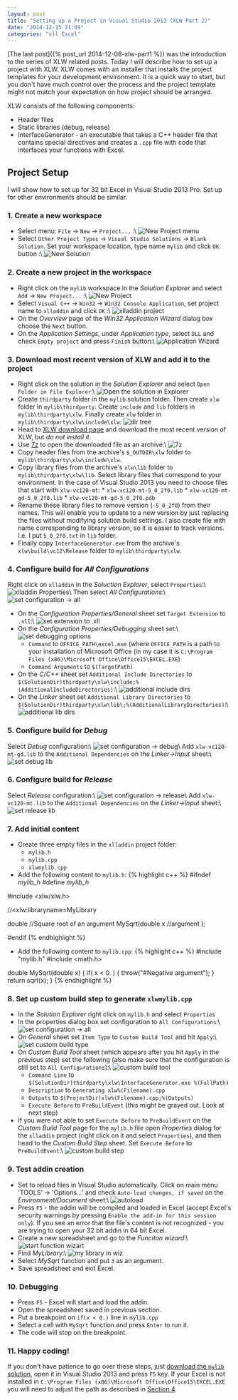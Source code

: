 ```yaml
---
layout: post
title: "Setting up a Project in Visual Studio 2013 (XLW Part 2)"
date: "2014-12-15 21:09"
categories: "xll Excel"
---
```


[The last post]({% post_url 2014-12-08-xlw-part1 %}) was the introduction to the
series of XLW related posts. Today I will describe how to set up a project with
XLW. XLW comes with an installer that installs the project templates for your
development environment. It is a quick way to start, but you don't have much
control over the process and the project template might not match your
expectation on how project should be arranged.

XLW consists of the following components:

  * Header files
  * Static libraries (debug, release)
  * InterfaceGenerator - an executable that takes a C++ header file that
    contains special directives and creates a `.cpp` file with code that
    interfaces your functions with Excel.

## Project Setup

I will show how to set up for 32 bit Excel in Visual Studio 2013 Pro. Set up
for other environments should be similar.

### 1. Create a new workspace
  * Select menu: `File` -> `New` -> `Project...` :\\
    ![New Project menu](/images/xlw2/file_new_project.png)
  * Select `Other Project Types` -> `Visual Studio Solutions` ->
    `Blank Solution`. Set your workspace location, type name `mylib` and click
    `OK` button :\\
    ![New Solution](/images/xlw2/new_solution.png)

### 2. Create a new project in the workspace
  * Right click on the `mylib` workspace in the *Solution Explorer* and select
    `Add` -> `New Project...` :\\
    ![New Project](/images/xlw2/mylib_new_project.png)
  * Select `Visual C++` -> `Win32` -> `Win32 Console Application`, set project
    name to `xlladdin` and click `OK` :\\
    ![xlladdin project](/images/xlw2/xlladdin_project.png)
  * On the *Overview* page of the *Win32 Application Wizard* dialog box choose
    the `Next` button.
  * On the *Application Settings*, under *Application type*, select `DLL` and
    check `Empty project` and press `Finish` button:\\
    ![Application Wizard](/images/xlw2/application_wizard.png)

### 3. Download most recent version of XLW and add it to the project
  * Right click on the solution in the *Solution Explorer* and select
    `Open Folder in File Explorer`:\\
    ![Open the solution in Explorer](/images/xlw2/open-in-explorer.png)
  * Create `thirdparty` folder in the `mylib` solution folder. Then create
    `xlw` folder in `mylib\thirdparty`. Create `include` and `lib`
    folders in `mylib\thirdparty\xlw`. Finally create `xlw` folder in
    `mylib\thirdparty\xlw\include\xlw`:
    ![dir tree](/image/xlw2/dir-tree.png)
  * Head to [XLW download page](http://sourceforge.net/projects/xlw/) and
    download the most recent version of XLW, but *do not install it*.
  * Use [7z](http://www.7-zip.org) to open the downloaded file as an archive:\\
    ![7z](/images/xlw2/7z.png)
  * Copy header files from the archive's `$_OUTDIR\xlw` folder to
    `mylib\thirdparty\xlw\include\xlw`.
  * Copy library files from the archive's `xlw\lib` folder to
    `mylib\thirdparty\xlw\lib`. Select library files that correspond to your
    environment. In the case of Visual Studio 2013 you need to choose files
    that start with `xlw-vc120-mt`:
        * `xlw-vc120-mt-5_0_2f0.lib`
        * `xlw-vc120-mt-gd-5_0_2f0.lib`
        * `xlw-vc120-mt-gd-5_0_2f0.pdb`
  * Rename these library files to remove version (`-5_0_2f0`) from their names.
    This will enable you to update to a new version by just replacing the files
    without modifying solution build settings. I also create file with name
    corresponding to library version, so it is easier to track versions. I.e.
    I put `5_0_2f0.txt` in `lib` folder.
  * Finally copy `InterfaceGenerator.exe` from the archive's
    `xlw\build\vc12\Release` folder to `mylib\thirdparty\xlw`.

### 4. Configure build for *All Configurations*
  Right click on `xlladdin` in the *Soluction Explorer*, select `Properties`:\\
  ![xlladdin Properties](/images/xlw2/xlladdin-properties.png)\\
  Then select *All Configurations*:\\
  ![set configuration -> all](/images/xlw2/all-config.png)

  * On the *Configuration Properties/General* sheet set `Target Extension` to
    `.xll`:\\
    ![set extension to .xll](/images/xlw2/set-xll-ext.png)
  * On the *Configuration Properties/Debugging* sheet set:\\
    ![set debugging options](/images/xlw2/debug-config.png)
    * `Command` to `OFFICE_PATH\excel.exe` (where `OFFICE_PATH` is a path
       to your installation of Microsoft Office (in my case it is
       `C:\Program Files (x86)\Microsoft Office\Office15\EXCEL.EXE`)
    * `Command Arguments` to `$(TargetPath)`
  * On the *C/C++* sheet set `Additional Include Directories` to
    `$(SolutionDir)thirdparty\xlw\include;%(AdditionalIncludeDirectories)`:\\
    ![additional include dirs](/images/xlw2/include-dirs.png)
  * On the *Linker* sheet set `Additional Library Directories` to
    `$(SolutionDir)thirdparty\xlw\lib\;%(AdditionalLibraryDirectories)`:\\
    ![additional lib dirs](/images/xlw2/lib-dirs.png)

### 5. Configure build for *Debug*
  Select *Debug* configuration:\\
  ![set configuration -> debug](/images/xlw2/config-debug.png)\\
  Add `xlw-vc120-mt-gd.lib` to the `Additional Dependencies` on the
  *Linker->Input* sheet:\\
  ![set debug lib](/images/xlw2/debug-lib.png)

### 6. Configure build for *Release*
  Select *Release* configuration:\\
  ![set configuration -> release](/images/xlw2/config-release.png)\\
  Add `xlw-vc120-mt.lib` to the `Additional Dependencies` on the *Linker->Input*
  sheet:\\
  ![set release lib](/images/xlw2/release-lib.png)

### 7. Add initial content
  * Create three empty files in the `xlladdin` project folder:
    * `mylib.h`
    * `mylib.cpp`
    * `xlwmylib.cpp`
  * Add the following content to `mylib.h`:
{% highlight c++ %}
#ifndef _mylib_h_
#define _mylib_h_


#include <xlw/xlw.h>

//<xlw:libraryname=MyLibrary

double //Square root of an argument
MySqrt(double x //argument
       );

#endif
{% endhighlight %}

  * Add the following content to `mylib.cpp`:
{% highlight c++ %}
#include "mylib.h"
#include <math.h>

double MySqrt(double x)
{
  if( x < 0. )
  {
    throw("#Negative argument");
  }
  return sqrt(x);
}
{% endhighlight %}

### 8. Set up custom build step to generate `xlwmylib.cpp`
* In the *Solution Explorer* right click on `mylib.h` and select `Properties`
* In the properties dialog box set configuration to `All Configurations`:\\
  ![set configuration -> all](/images/xlw2/all-config.png)
* On *General* sheet set `Item Type` to `Custom Build Tool` and hit `Apply`:\\
  ![set custom build type](/images/xlw2/custom-type.png)
* On *Custom Build Tool* sheet (which appears after you hit `Apply` in the
  previous step) set the following (also make sure that the configuration is
  still set to `All Configurations`):\\
  ![custom build tool](/images/xlw2/custom-build-tool.png)
  * `Command Line` to
    `$(SolutionDir)thirdparty\xlw\InterfaceGenerator.exe %(FullPath)`
  * `Description` to `Generating xlw%(Filename).cpp`
  * `Outputs` to `$(ProjectDir)xlw%(Filename).cpp;%(Outputs)`
  * `Execute Before` to `PreBuildEvent` (this might be grayed out. Look at next
    step)
* If you were not able to set `Execute Before` to `PreBuildEvent` on
  the *Custom Build Tool* page for the `mylib.h` file open *Properties* dialog
  for the `xlladdin` project (right click on it and select `Properties`), and
  then head to the *Custom Build Step* sheet. Set `Execute Before` to
  `PreBuildEvent`:\\
  ![custom build step](/images/xlw2/custom-build-step.png)

### 9. Test addin creation
* Set to reload files in Visual Studio automatically. Click on main menu
  'TOOLS' -> 'Options...' and check `Auto-load changes, if saved` on the
  *Environment/Document* sheet:\\
  ![autoload](/images/xlw2/autoload.png)
* Press `F5` - the addin will be compiled and loaded in Excel (accept
  Excel's security warnings by pressing
  `Enable the add-in for this session only`). If you see an error that the
  file's content is not recognized - you are trying to open your 32 bit addin in
  64 bit Excel.
* Create a new spreadsheet and go to the *Funciton wizard*:\\
  ![start function wizart](/images/xlw2/start-func-wiz.png)
* Find *MyLibrary*:\\
  ![my library in wiz](/images/xlw2/my-lib-in-wiz.png)
* Select *MySqrt* function and put `3` as an argument.
* Save spreadsheet and exit Excel.

### 10. Debugging
* Press `F5` - Excel will start and load the addin.
* Open the spreadsheet saved in previous section.
* Put a breakpoint on `if(x < 0.)` line in `mylib.cpp`
* Select a cell with `MySqrt` function and press `Enter` to run it.
* The code will stop on the breakpoint.

### 11. Happy coding!
If you don't have patience to go over these steps, just
[download the `mylib` solution](/downloads/xlw-part2.zip), open it in
Visual Studio 2013 and press `F5` key. If your Excel is not installed in
`C:\Program Files (x86)\Microsoft Office\Office15\EXCEL.EXE` you will need
to adjust the path as described in
[Section 4](#configure-build-for-all-configurations).